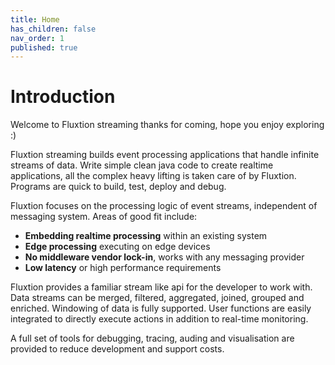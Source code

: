 ```yaml
---
title: Home
has_children: false
nav_order: 1
published: true
---
```


# Introduction
Welcome to Fluxtion streaming thanks for coming, hope you enjoy exploring :) 

Fluxtion streaming builds event processing applications that handle infinite streams of data. Write simple clean java code to create realtime applications, all the complex heavy lifting is taken care of by Fluxtion. Programs are quick to build, test, deploy and debug.

Fluxtion focuses on the processing logic of event streams, independent of messaging system. Areas of good fit include:

-  **Embedding realtime processing** within an existing system
-  **Edge processing** executing on edge devices
-  **No middleware vendor lock-in**, works with any messaging provider
-  **Low latency** or high performance requirements

Fluxtion provides a familiar stream like api for the developer to work with. Data streams can be merged, filtered, aggregated, joined, grouped and enriched. Windowing of data is fully supported. User functions are easily integrated to directly execute actions in addition to real-time monitoring.

A full set of tools for debugging, tracing, auding and visualisation are provided to reduce development and support costs.
